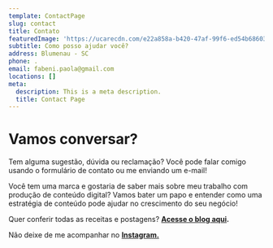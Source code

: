 ```yaml
---
template: ContactPage
slug: contact
title: Contato
featuredImage: 'https://ucarecdn.com/e22a858a-b420-47af-99f6-ed54b6860333/'
subtitle: Como posso ajudar você?
address: Blumenau - SC
phone: .
email: fabeni.paola@gmail.com
locations: []
meta:
  description: This is a meta description.
  title: Contact Page
---
```

# Vamos conversar?

Tem alguma sugestão, dúvida ou reclamação? Você pode falar comigo usando o formulário de contato ou me enviando um e-mail!

Você tem uma marca e gostaria de saber mais sobre meu trabalho com produção de conteúdo digital? Vamos bater um papo e entender como uma estratégia de conteúdo pode ajudar no crescimento do seu negócio!

Quer conferir todas as receitas e postagens? [**Acesse o blog aqui**](http://paolafabeni.com/blog/)**.**

Não deixe de me acompanhar no ****[**Instagram.**](https://www.instagram.com/paolafabeni/)****
